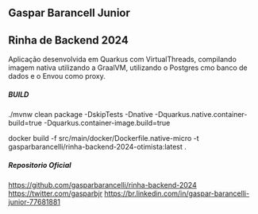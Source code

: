 ## Gaspar Barancell Junior


## Rinha de Backend 2024

Aplicação desenvolvida em Quarkus com VirtualThreads, compilando imagem nativa utilizando a GraalVM, utilizando o Postgres cmo banco de dados e o Envou como proxy.


##### BUILD

./mvnw clean package -DskipTests -Dnative -Dquarkus.native.container-build=true -Dquarkus.container-image.build=true

docker build -f src/main/docker/Dockerfile.native-micro -t gasparbarancelli/rinha-backend-2024-otimista:latest .


##### Repositorio Oficial

https://github.com/gasparbarancelli/rinha-backend-2024
https://twitter.com/gasparbjr
https://br.linkedin.com/in/gaspar-barancelli-junior-77681881